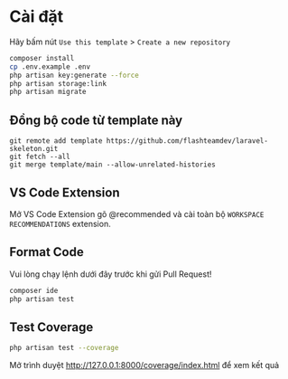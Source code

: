 # Cài đặt

Hãy bấm nút `Use this template` > `Create a new repository`

```bash
composer install
cp .env.example .env
php artisan key:generate --force
php artisan storage:link
php artisan migrate
```

## Đồng bộ code từ template này

```
git remote add template https://github.com/flashteamdev/laravel-skeleton.git
git fetch --all
git merge template/main --allow-unrelated-histories
```

## VS Code Extension

Mở VS Code Extension gõ @recommended và cài toàn bộ `WORKSPACE RECOMMENDATIONS` extension.

## Format Code

Vui lòng chạy lệnh dưới đây trước khi gửi Pull Request!

```bash
composer ide
php artisan test
```

## Test Coverage

```bash
php artisan test --coverage
```

Mở trình duyệt http://127.0.0.1:8000/coverage/index.html để xem kết quả
